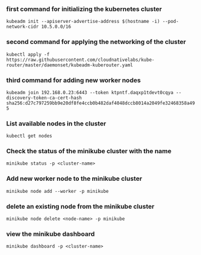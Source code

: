 ### first command for initializing the kubernetes cluster

`kubeadm init --apiserver-advertise-address $(hostname -i) --pod-network-cidr 10.5.0.0/16`

### second command for applying the networking of the cluster
`kubectl apply -f https://raw.githubusercontent.com/cloudnativelabs/kube-router/master/daemonset/kubeadm-kuberouter.yaml`

### third command for adding new worker nodes
`kubeadm join 192.168.0.23:6443 --token ktpntf.daqxp1tdevt0cqya --discovery-token-ca-cert-hash sha256:d27c797259bb9e20df8fe4ccb0b482daf4048dccb8014a2049fe32468358a495 `

### List available nodes in the cluster
`kubectl get nodes`

### Check the status of the minikube cluster with the name
`minikube status -p <cluster-name>`

### Add new worker node to the minikube cluster
`minikube node add --worker -p minikube`

### delete an existing node from the minikube cluster
`minikube node delete <node-name> -p minikube`

### view the minikube dashboard
`minikube dashboard -p <cluster-name>`